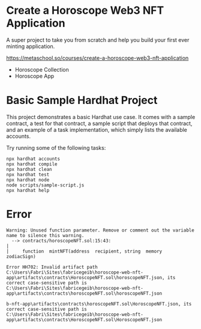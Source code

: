 # Create a Horoscope Web3 NFT Application

A super project to take you from scratch and help you build your first ever minting application.

https://metaschool.so/courses/create-a-horoscope-web3-nft-application

- Horoscope Collection
- Horoscope App

# Basic Sample Hardhat Project

This project demonstrates a basic Hardhat use case. It comes with a sample contract, a test for that contract, a sample script that deploys that contract, and an example of a task implementation, which simply lists the available accounts.

Try running some of the following tasks:

```shell
npx hardhat accounts
npx hardhat compile
npx hardhat clean
npx hardhat test
npx hardhat node
node scripts/sample-script.js
npx hardhat help
```

# Error
```
Warning: Unused function parameter. Remove or comment out the variable name to silence this warning.
  --> contracts/horoscopeNFT.sol:15:43:
|
|     function  mintNFT(address  recipient, string  memory  zodiacSign)   
```

```
Error HH702: Invalid artifact path C:\Users\Fabri\Sites\fabricegeib\horoscope-web-nft-app\artifacts\contracts\HoroscopeNFT.sol\horoscopeNFT.json, its correct case-sensitive path is C:\Users\Fabri\Sites\fabricegeib\horoscope-web-nft-app\artifacts\contracts\horoscopeNFT.sol\horoscopeNFT.json
```

```
b-nft-app\artifacts\contracts\horoscopeNFT.sol\HoroscopeNFT.json, its correct case-sensitive path is C:\Users\Fabri\Sites\fabricegeib\horoscope-web-nft-app\artifacts\contracts\HoroscopeNFT.sol\HoroscopeNFT.json
```